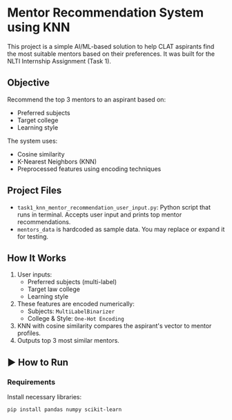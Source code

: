 #  Mentor Recommendation System using KNN

This project is a simple AI/ML-based solution to help CLAT aspirants find the most suitable mentors based on their preferences. It was built for the NLTI Internship Assignment (Task 1).


##  Objective

Recommend the top 3 mentors to an aspirant based on:
- Preferred subjects
- Target college
- Learning style

The system uses:
- Cosine similarity
- K-Nearest Neighbors (KNN)
- Preprocessed features using encoding techniques

##  Project Files

- `task1_knn_mentor_recommendation_user_input.py`: Python script that runs in terminal. Accepts user input and prints top mentor recommendations.
- `mentors_data` is hardcoded as sample data. You may replace or expand it for testing.


## How It Works

1. User inputs:
   - Preferred subjects (multi-label)
   - Target law college
   - Learning style
2. These features are encoded numerically:
   - Subjects: `MultiLabelBinarizer`
   - College & Style: `One-Hot Encoding`
3. KNN with cosine similarity compares the aspirant's vector to mentor profiles.
4. Outputs top 3 most similar mentors.

## ▶️ How to Run

### Requirements
Install necessary libraries:
```bash
pip install pandas numpy scikit-learn
